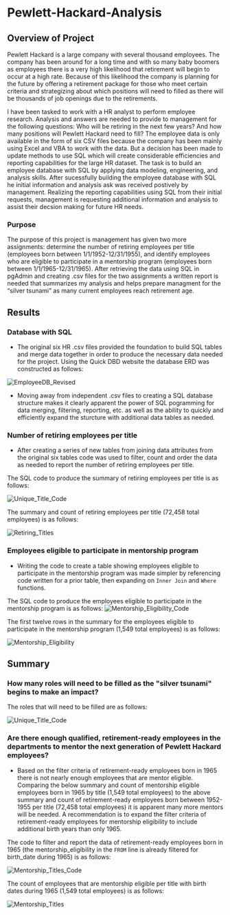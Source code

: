 # Pewlett-Hackard-Analysis

## Overview of Project
Pewlett Hackard is a large company with several thousand employees.  The company has been around for a long time and with so many baby boomers as employees there is a very high likelihood that retirement will begin to occur at a high rate.  Because of this likelihood the company is planning for the future by offering a retirement package for those who meet certain criteria and strategizing about which positions will need to filled as there will be thousands of job openings due to the retirements.

I have been tasked to work with a HR analyst to perform employee research.  Analysis and answers are needed to provide to management for the following questions:  Who will be retiring in the next few years? And how many positions will Pewlett Hackard need to fill?  The employee data is only available in the form of six CSV files because the company has been mainly using Excel and VBA to work with the data.  But a decision has been made to update methods to use SQL which will create considerable efficiencies and reporting capabilities for the large HR dataset.  The task is to build an employee database with SQL by applying data modeling, engineering, and analysis skills.  After sucessfully building the employee database with SQL he initial information and analysis ask was received postively by management.  Realizing the reporting capabilities using SQL from their initial requests, management is requesting additional information and analysis to assist their decsion making for future HR needs.

### Purpose
The purpose of this project is management has given two more assignments: determine the number of retiring employees per title (employees born between 1/1/1952-12/31/1955), and identify employees who are eligible to participate in a mentorship program (employees born between 1/1/1965-12/31/1965). After retrieving the data using SQL in pgAdmin and creating .csv files for the two assignments a written report is needed that summarizes my analysis and helps prepare managment for the “silver tsunami” as many current employees reach retirement age.

## Results

### Database with SQL

* The original six HR .csv files provided the foundation to build SQL tables and merge data together in order to produce the necessary data needed for the project.  Using the Quick DBD website the database ERD was constructed as follows:

![EmployeeDB_Revised](https://raw.githubusercontent.com/JBro-Birds/Pewlett-Hackard-Analysis/master/Data/EmployeeDB_Revised.png)

* Moving away from independent .csv files to creating a SQL database structure makes it clearly apparent the power of SQL pogramming for data merging, filtering, reporting, etc. as well as the ability to quickly and efficiently expand the sturcture with additional data tables as needed.

### Number of retiring employees per title

* After creating a series of new tables from joining data attributes from the original six tables code was used to filter, count and order the data as needed to report the number of retiring employees per title.  

The SQL code to produce the summary of retiring employees per title is as follows:

![Unique_Title_Code](https://raw.githubusercontent.com/JBro-Birds/Pewlett-Hackard-Analysis/master/Queries/Unique_Title_Code.png)

The summary and count of retiring employees per title (72,458 total employees) is as follows:

![Retiring_Titles](https://raw.githubusercontent.com/JBro-Birds/Pewlett-Hackard-Analysis/master/Queries/Retiring_Titles.png)

### Employees eligible to participate in mentorship program

* Writing the code to create a table showing employees eligible to participate in the mentorship program was made simpler by referencing code written for a prior table, then expanding on `Inner Join` and `Where` functions.

The SQL code to produce the employees eligible to participate in the mentorship program is as follows:
![Mentorship_Eligibility_Code](https://raw.githubusercontent.com/JBro-Birds/Pewlett-Hackard-Analysis/master/Queries/Mentorship_Eligibility_Code.png)

The first twelve rows in the summary for the employees eligible to participate in the mentorship program (1,549 total employees) is as follows:

![Mentorship_Eligibility](https://raw.githubusercontent.com/JBro-Birds/Pewlett-Hackard-Analysis/master/Queries/Mentorship_Eligibility.png)


## Summary

### How many roles will need to be filled as the "silver tsunami" begins to make an impact?

The roles that will need to be filled are as follows:

![Unique_Title_Code](https://raw.githubusercontent.com/JBro-Birds/Pewlett-Hackard-Analysis/master/Queries/Unique_Title_Code.png)


### Are there enough qualified, retirement-ready employees in the departments to mentor the next generation of Pewlett Hackard employees?

* Based on the filter criteria of retirement-ready employees born in 1965 there is not nearly enough employees that are mentor eligible.  Comparing the below summary and count of mentorship eligible employees born in 1965 by title (1,549 total employees) to the above summary and count of retirement-ready employees born between 1952-1955 per title (72,458 total employees) it is apparent many more mentors will be needed.  A recommendation is to expand the filter criteria of retirement-ready employees for mentorship eligibility to include additional birth years than only 1965.

The code to filter and report the data of retirement-ready employees born in 1965 (the mentorship_eligibility in the `FROM` line is already filtered for birth_date during 1965) is as follows:

![Mentorship_Titles_Code](https://raw.githubusercontent.com/JBro-Birds/Pewlett-Hackard-Analysis/master/Queries/Mentorship_Titles_Code.png)

The count of employees that are mentorship eligible per title with birth dates during 1965 (1,549 total employees) is as follows:

![Mentorship_Titles](https://raw.githubusercontent.com/JBro-Birds/Pewlett-Hackard-Analysis/master/Queries/Mentorship_Titles.png)

